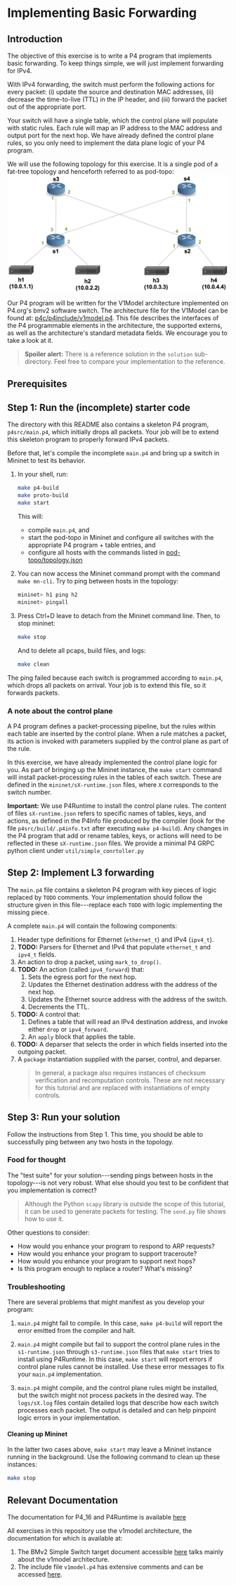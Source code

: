 # Implementing Basic Forwarding

## Introduction

The objective of this exercise is to write a P4 program that implements basic
forwarding. To keep things simple, we will just implement forwarding for IPv4.

With IPv4 forwarding, the switch must perform the following actions for every
packet: (i) update the source and destination MAC addresses, (ii) decrease the time-to-live (TTL) in the IP header, and (iii) forward the packet out of the appropriate port.

Your switch will have a single table, which the control plane will populate with
static rules. Each rule will map an IP address to the MAC address and output
port for the next hop. We have already defined the control plane rules, so you
only need to implement the data plane logic of your P4 program.

We will use the following topology for this exercise. It is a single pod of a
fat-tree topology and henceforth referred to as pod-topo:
![pod-topo](./mininet/pod-topo.png)

Our P4 program will be written for the V1Model architecture implemented on
P4.org's bmv2 software switch. The architecture file for the V1Model can be
found at:
[p4c/p4include/v1model.p4](https://github.com/p4lang/p4c/blob/main/p4include/v1model.p4).
This file describes the interfaces of the P4 programmable elements in the
architecture, the supported externs, as well as the architecture's standard
metadata fields. We encourage you to take a look at it.

> **Spoiler alert:** There is a reference solution in the `solution`
> sub-directory. Feel free to compare your implementation to the reference.

## Prerequisites

## Step 1: Run the (incomplete) starter code

The directory with this README also contains a skeleton P4 program,
`p4src/main.p4`, which initially drops all packets. Your job will be to extend
this skeleton program to properly forward IPv4 packets.

Before that, let's compile the incomplete `main.p4` and bring up a switch in
Mininet to test its behavior.

1. In your shell, run:

   ```bash
   make p4-build
   make proto-build
   make start
   ```

   This will:

   - compile `main.p4`, and
   - start the pod-topo in Mininet and configure all switches with the
     appropriate P4 program + table entries, and
   - configure all hosts with the commands listed in
     [pod-topo/topology.json](./pod-topo/topology.json)

2. You can now access the Mininet command prompt with the command `make mn-cli`.
   Try to ping between hosts in the topology:

   ```bash
   mininet> h1 ping h2
   mininet> pingall
   ```

3. Press Ctrl+D leave to detach from the Mininet command line. Then, to stop
   mininet:

   ```bash
   make stop
   ```

   And to delete all pcaps, build files, and logs:

   ```bash
   make clean
   ```

The ping failed because each switch is programmed according to `main.p4`, which
drops all packets on arrival. Your job is to extend this file, so it forwards
packets.

### A note about the control plane

A P4 program defines a packet-processing pipeline, but the rules within each
table are inserted by the control plane. When a rule matches a packet, its
action is invoked with parameters supplied by the control plane as part of the
rule.

In this exercise, we have already implemented the control plane logic for you.
As part of bringing up the Mininet instance, the `make start` command will
install packet-processing rules in the tables of each switch. These are defined
in the `mininet/sX-runtime.json` files, where `X` corresponds to the switch number.

**Important:** We use P4Runtime to install the control plane rules. The content
of files `sX-runtime.json` refers to specific names of tables, keys, and actions,
as defined in the P4Info file produced by the compiler (look for the file
`p4src/build/.p4info.txt` after executing `make p4-build`). Any changes in the P4
program that add or rename tables, keys, or actions will need to be reflected in
these `sX-runtime.json` files. We provide a minimal P4 GRPC python client under `util/simple_conrtoller.py`

## Step 2: Implement L3 forwarding

The `main.p4` file contains a skeleton P4 program with key pieces of logic
replaced by `TODO` comments. Your implementation should follow the structure
given in this file---replace each `TODO` with logic implementing the missing
piece.

A complete `main.p4` will contain the following components:

1. Header type definitions for Ethernet (`ethernet_t`) and IPv4 (`ipv4_t`).
2. **TODO:** Parsers for Ethernet and IPv4 that populate `ethernet_t` and
   `ipv4_t` fields.
3. An action to drop a packet, using `mark_to_drop()`.
4. **TODO:** An action (called `ipv4_forward`) that:
   1. Sets the egress port for the next hop.
   2. Updates the Ethernet destination address with the address of the next hop.
   3. Updates the Ethernet source address with the address of the switch.
   4. Decrements the TTL.
5. **TODO:** A control that:
   1. Defines a table that will read an IPv4 destination address, and invoke
      either `drop` or `ipv4_forward`.
   2. An `apply` block that applies the table.
6. **TODO:** A deparser that selects the order in which fields inserted into the
   outgoing packet.
7. A `package` instantiation supplied with the parser, control, and deparser.
   > In general, a package also requires instances of checksum verification and
   > recomputation controls. These are not necessary for this tutorial and are
   > replaced with instantiations of empty controls.

## Step 3: Run your solution

Follow the instructions from Step 1. This time, you should be able to
successfully ping between any two hosts in the topology.

### Food for thought

The "test suite" for your solution---sending pings between hosts in the
topology---is not very robust. What else should you test to be confident that
you implementation is correct?

> Although the Python `scapy` library is outside the scope of this tutorial, it
> can be used to generate packets for testing. The `send.py` file shows how to
> use it.

Other questions to consider:

- How would you enhance your program to respond to ARP requests?
- How would you enhance your program to support traceroute?
- How would you enhance your program to support next hops?
- Is this program enough to replace a router? What's missing?

### Troubleshooting

There are several problems that might manifest as you develop your program:

1. `main.p4` might fail to compile. In this case, `make p4-build` will report
   the error emitted from the compiler and halt.

2. `main.p4` might compile but fail to support the control plane rules in the
   `s1-runtime.json` through `s3-runtime.json` files that `make start` tries to
   install using P4Runtime. In this case, `make start` will report errors if
   control plane rules cannot be installed. Use these error messages to fix your
   `main.p4` implementation.

3. `main.p4` might compile, and the control plane rules might be installed, but
   the switch might not process packets in the desired way. The `logs/sX.log`
   files contain detailed logs that describe how each switch processes each
   packet. The output is detailed and can help pinpoint logic errors in your
   implementation.

#### Cleaning up Mininet

In the latter two cases above, `make start` may leave a Mininet instance running
in the background. Use the following command to clean up these instances:

```bash
make stop
```

## Relevant Documentation

The documentation for P4_16 and P4Runtime is available
[here](https://p4.org/specs/)

All exercises in this repository use the v1model architecture, the
documentation for which is available at:

1. The BMv2 Simple Switch target document accessible
   [here](https://github.com/p4lang/behavioral-model/blob/master/docs/simple_switch.md)
   talks mainly about the v1model architecture.
2. The include file `v1model.p4` has extensive comments and can be accessed
   [here](https://github.com/p4lang/p4c/blob/master/p4include/v1model.p4).
